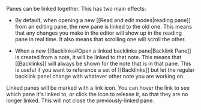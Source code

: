 Panes can be linked together. This has two main effects:

- By default, when opening a new [[Read and edit modes|reading pane]] from an editing pane, the new pane is linked to the old one. This means that any changes you make in the editor will show up in the reading pane in real time. It also means that scrolling one will scroll the other.

- When a new [[Backlinks#Open a linked backlinks pane|Backlink Pane]] is created from a note, it will be linked to that note. This means that [[Backlinks]] will always be shown for the note that is in that pane. This is useful if you want to reference a set of [[Backlinks]] but let the regular backlink panel change with whatever other note you are working on.

Linked panes will be marked with a link icon. You can hover the link to see which pane it's linked to, or click the icon to release it, so that they are no longer linked. This will not close the previously-linked pane.
